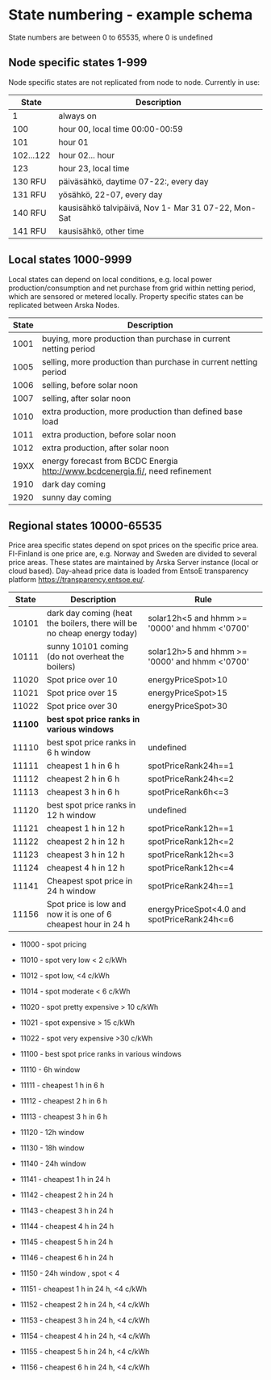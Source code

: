 # State numbering - example schema
State numbers are between 0 to 65535, where 0 is undefined 

## Node specific states 1-999
Node specific states are  not replicated from node to node.
Currently in use:

| State      | Description  |
| ------------- |------------- |
| 1 | always on  |
| 100 | hour 00, local time 00:00-00:59 |
| 101 | hour 01|
| 102...122 | hour 02... hour |
| 123 | hour 23, local time|
| 130 RFU| päiväsähkö, daytime 07-22:, every day|
| 131 RFU| yösähkö, 22-07, every day|
| 140 RFU| kausisähkö talvipäivä, Nov 1- Mar 31 07-22, Mon-Sat|
| 141 RFU| kausisähkö, other time|



## Local states 1000-9999
Local  states can depend on local conditions, e.g. local power production/consumption and net purchase from grid within netting period, which are sensored or metered locally. Property specific states can be replicated between Arska Nodes.

| State      | Description  |
| ------------- |------------- |
| 1001 | buying, more production than purchase in current netting period  |
| 1005 | selling, more production than purchase in current netting period|
| 1006 | selling, before solar noon|
| 1007 | selling, after solar noon|
| 1010 | extra production, more production than defined base load|
| 1011 | extra production, before solar noon|
| 1012 | extra production, after solar noon|
| 19XX | energy forecast from BCDC Energia http://www.bcdcenergia.fi/, need refinement|
| 1910 | dark day coming|
| 1920 | sunny day coming|



## Regional states 10000-65535
Price area specific states  depend on spot prices on the specific price area. FI-Finland is one price are, e.g. Norway and Sweden are divided to several price areas. These states are maintained by Arska Server instance (local or cloud based). Day-ahead price data is loaded from EntsoE transparency platform https://transparency.entsoe.eu/. 

| State      | Description  | Rule |
|----------|--------- |----|
| 10101 | dark day coming (heat the boilers, there will be no cheap energy today) | solar12h<5 and hhmm >= '0000' and hhmm <'0700' |
| 10111 | sunny 10101 coming (do not overheat the boilers) | solar12h>5 and hhmm >= '0000' and hhmm <'0700' |
| 11020 | Spot price over 10 | energyPriceSpot>10 |
| 11021 | Spot price over 15 | energyPriceSpot>15 |
| 11022 | Spot price over 30 | energyPriceSpot>30 |
| **11100** | **best spot price ranks in various windows** |  |
| 11110 | best spot price ranks in 6 h window | undefined |
| 11111 | cheapest 1 h in 6 h | spotPriceRank24h==1 |
| 11112 | cheapest 2 h in 6 h | spotPriceRank24h<=2 |
| 11113 | cheapest 3 h in 6 h | spotPriceRank6h<=3 |
| 11120 | best spot price ranks in 12 h window | undefined |
| 11121 | cheapest 1 h in 12 h | spotPriceRank12h==1 |
| 11122 | cheapest 2 h in 12 h | spotPriceRank12h<=2 |
| 11123 | cheapest 3 h in 12 h | spotPriceRank12h<=3 |
| 11124 | cheapest 4 h in 12 h | spotPriceRank12h<=4 |
| 11141 | Cheapest spot price in 24 h window | spotPriceRank24h==1 |
| 11156 | Spot price is low and now it is one of 6 cheapest hour in 24 h | energyPriceSpot<4.0 and spotPriceRank24h<=6 |



- 11000 - spot pricing
- 11010 - spot very low < 2 c/kWh
- 11012 - spot low, <4 c/kWh
- 11014 - spot moderate < 6 c/kWh
- 11020 - spot pretty expensive > 10 c/kWh
- 11021 - spot expensive > 15 c/kWh
- 11022 - spot very expensive >30 c/kWh

- 11100 - best spot price ranks in various windows 
- 11110 - 6h window
- 11111 - cheapest 1 h in 6 h
- 11112 - cheapest 2 h in 6 h
- 11113 - cheapest 3 h in 6 h

- 11120 - 12h window
- 11130 - 18h window

- 11140 - 24h window
- 11141 - cheapest 1 h in 24 h
- 11142 - cheapest 2 h in 24 h
- 11143 - cheapest 3 h in 24 h
- 11144 - cheapest 4 h in 24 h
- 11145 - cheapest 5 h in 24 h
- 11146 - cheapest 6 h in 24 h
- 11150 - 24h window , spot < 4
- 11151 - cheapest 1 h in 24 h, <4 c/kWh
- 11152 - cheapest 2 h in 24 h, <4 c/kWh
- 11153 - cheapest 3 h in 24 h, <4 c/kWh
- 11154 - cheapest 4 h in 24 h, <4 c/kWh
- 11155 - cheapest 5 h in 24 h, <4 c/kWh
- 11156 - cheapest 6 h in 24 h, <4 c/kWh






